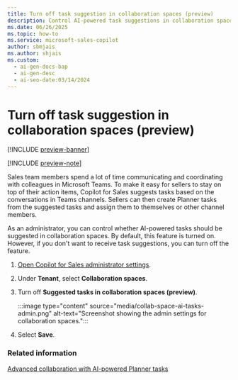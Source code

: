 ```yaml
---
title: Turn off task suggestion in collaboration spaces (preview)
description: Control AI-powered task suggestions in collaboration spaces as a Sales administrator to customize the user experience in Microsoft Teams.
ms.date: 06/26/2025
ms.topic: how-to
ms.service: microsoft-sales-copilot
author: sbmjais
ms.author: shjais
ms.custom:
  - ai-gen-docs-bap
  - ai-gen-desc
  - ai-seo-date:03/14/2024
---
```


# Turn off task suggestion in collaboration spaces (preview)

[!INCLUDE [preview-banner](~/../shared-content/shared/preview-includes/preview-banner.md)]

[!INCLUDE [preview-note](~/../shared-content/shared/preview-includes/preview-note-d365.md)]

Sales team members spend a lot of time communicating and coordinating with colleagues in Microsoft Teams. To make it easy for sellers to stay on top of their action items, Copilot for Sales suggests tasks based on the conversations in Teams channels. Sellers can then create Planner tasks from the suggested tasks and assign them to themselves or other channel members.

As an administrator, you can control whether AI-powered tasks should be suggested in collaboration spaces. By default, this feature is turned on. However, if you don't want to receive task suggestions, you can turn off the feature.

1. [Open Copilot for Sales administrator settings](./administrator-settings-for-viva-sales.md#access-administrator-settings).
1. Under **Tenant**, select **Collaboration spaces**.
1. Turn off **Suggested tasks in collaboration spaces (preview)**.

    :::image type="content" source="media/collab-space-ai-tasks-admin.png" alt-text="Screenshot showing the admin settings for collaboration spaces.":::

1. Select **Save**.

### Related information

[Advanced collaboration with AI-powered Planner tasks](suggested-tasks-collab-space.md)
